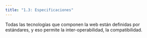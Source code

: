 ```yaml
---
title: "1.3: Especificaciones"
---
```


Todas las tecnologías que componen la web están definidas por estándares, y eso permite la inter-operabilidad, la compatibilidad.
